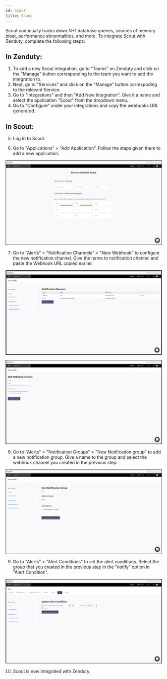 ```yaml
---
id: Scout
title: Scout
---
```

Scout continually tracks down N+1 database queries, sources of memory bloat, performance abnormalities, and more. To integrate Scout with Zenduty, complete the following steps:

## In Zenduty: 

1. To add a new Scout integration, go to "Teams" on Zenduty and click on the "Manage" button corresponding to the team you want to add the integration to.
2. Next, go to "Services" and click on the "Manage" button correspoding to the relevant Service.
3. Go to "Integrations" and then "Add New Integration". Give it a name and select the application "Scout" from the dropdown menu.
4. Go to "Configure" under your integrations and copy the webhooks URL generated.

## In Scout:

5. Log In to Scout.

6. Go to "Applications" > "Add Application". Follow the steps given there to add a new application.

![](/img/Integrations/Scout/1.png)

7. Go to "Alerts" > "Notification Channels" > "New Webhook" to configure the new notification channel. Give the name to notification channel and paste the Webhook URL copied earlier.

![](/img/Integrations/Scout/2.png)

![](/img/Integrations/Scout/3.png)

8. Go to "Alerts" > "Notification Groups" > "New Notification group" to add a new notification group. Give a name to the group and select the webhook channel you created in the previous step.

![](/img/Integrations/Scout/4.png)

9. Go to "Alerts" > "Alert Conditions" to set the alert conditions. Select the group that you created in the previous step in the "notify" option in "Alert Condition".

![](/img/Integrations/Scout/5.png)

10. Scout is now integrated with Zenduty.